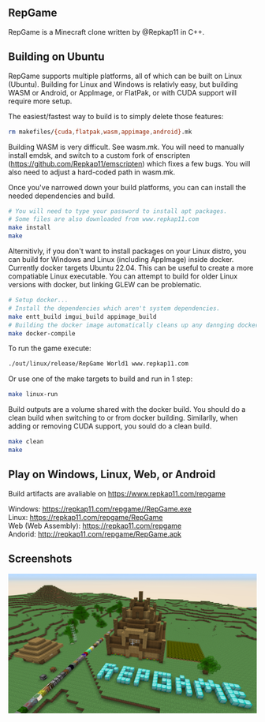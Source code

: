 ## RepGame

RepGame is a Minecraft clone written by @Repkap11 in C++.


## Building on Ubuntu
RepGame supports multiple platforms, all of which can be built on Linux (Ubuntu).
Building for Linux and Windows is relativly easy, but building WASM or Android, or AppImage, or FlatPak, or with CUDA support will require more setup.

The easiest/fastest way to build is to simply delete those features:
```bash
rm makefiles/{cuda,flatpak,wasm,appimage,android}.mk
```
Building WASM is very difficult. See wasm.mk. You will need to manually install emdsk, and switch to a custom fork of enscripten (https://github.com/Repkap11/emscripten) which fixes a few bugs. You will also need to adjust a hard-coded path in wasm.mk.

Once you've narrowed down your build platforms, you can can install the needed dependencies and build.
```bash
# You will need to type your password to install apt packages.
# Some files are also downloaded from www.repkap11.com
make install
make
```
Alternitivly, if you don't want to install packages on your Linux distro, you can build for Windows and Linux (including AppImage) inside docker.
Currently docker targets Ubuntu 22.04. This can be useful to create a more compatiable Linux executable.
You can attempt to build for older Linux versions with docker, but linking GLEW can be problematic.
```bash
# Setup docker...
# Install the dependencies which aren't system dependencies.
make entt_build imgui_build appimage_build
# Building the docker image automatically cleans up any dannging docker images or volumes, including non RepGame ones.
make docker-compile
```

To run the game execute:
```bash
./out/linux/release/RepGame World1 www.repkap11.com
```
Or use one of the make targets to build and run in 1 step:
```bash
make linux-run
```
Build outputs are a volume shared with the docker build.
You should do a clean build when switching to or from docker building.
Similarlly, when adding or removing CUDA support, you sould do a clean build.
```bash
make clean
make
```

## Play on Windows, Linux, Web, or Android
Build artifacts are avaliable on https://www.repkap11.com/repgame

Windows: https://repkap11.com/repgame//RepGame.exe \
Linux: https://repkap11.com/repgame/RepGame \
Web (Web Assembly): https://repkap11.com/repgame \
Andorid: http://repkap11.com/repgame/RepGame.apk

## Screenshots
![RepGame House](https://github.com/Repkap11/RepGame/blob/master/screenshots/repgame_house.png "RepGame House")
